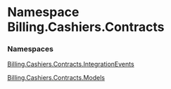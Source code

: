 # <a id="Billing_Cashiers_Contracts"></a> Namespace Billing.Cashiers.Contracts

### Namespaces

 [Billing.Cashiers.Contracts.IntegrationEvents](Billing.Cashiers.Contracts.IntegrationEvents.md)

 [Billing.Cashiers.Contracts.Models](Billing.Cashiers.Contracts.Models.md)

